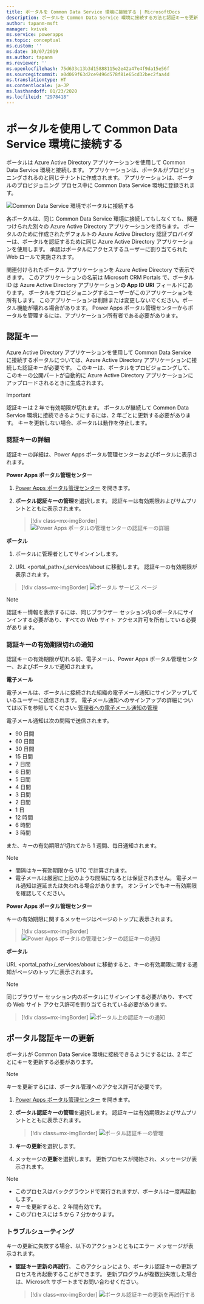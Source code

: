 ```yaml
---
title: ポータルを Common Data Service 環境に接続する | MicrosoftDocs
description: ポータルを Common Data Service 環境に接続する方法と認証キーを更新する方法を学習します。
author: tapanm-msft
manager: kvivek
ms.service: powerapps
ms.topic: conceptual
ms.custom: ''
ms.date: 10/07/2019
ms.author: tapanm
ms.reviewer: ''
ms.openlocfilehash: 75d633c13b3d15888115e2e42a47e4f9da15e56f
ms.sourcegitcommit: a0d069f63d2ce9496d578f81e65cd32bec2faa4d
ms.translationtype: HT
ms.contentlocale: ja-JP
ms.lasthandoff: 01/23/2020
ms.locfileid: "2978418"
---
```

# <a name="connect-to-a-common-data-service-environment-using-a-portal"></a>ポータルを使用して Common Data Service 環境に接続する

ポータルは Azure Active Directory アプリケーションを使用して Common Data Service 環境と接続します。 アプリケーションは、ポータルがプロビジョニングされるのと同じテナントに作成されます。 アプリケーションは、ポータルのプロビジョニング プロセス中に Common Data Service 環境に登録されます。

![Common Data Service 環境でポータルに接続する](../media/connect-with-dynamics.png "Common Data Service  環境でポータルに接続する")

各ポータルは、同じ Common Data Service 環境に接続してもしなくても、関連つけられた別々の Azure Active Directory アプリケーションを持ちます。 ポータルのために作成されたデフォルトの Azure Active Directory 認証プロバイダーは、ポータルを認証するために同じ Azure Active Directory アプリケーションを使用します。 承認はポータルにアクセスするユーザーに割り当てられた Web ロールで実施されます。

関連付けられたポータル アプリケーションを Azure Active Directory で表示できます。 このアプリケーションの名前は Microsoft CRM Portals で、ポータル ID は Azure Active Directory アプリケーション**の App ID URI** フィールドにあります。 ポータルをプロビジョニングするユーザーがこのアプリケーションを所有します。 このアプリケーションは削除または変更しないでください。ポータル機能が壊れる場合があります。 Power Apps ポータル管理センターからポータルを管理するには、アプリケーション所有者である必要があります。

## <a name="authentication-key"></a>認証キー

Azure Active Directory アプリケーションを使用して Common Data Service に接続するポータルについては、Azure Active Directory アプリケーションに接続した認証キーが必要です。 このキーは、ポータルをプロビジョニングして、このキーの公開パートが自動的に Azure Active Directory アプリケーションにアップロードされるときに生成されます。

> [!IMPORTANT]
> 認証キーは 2 年で有効期限が切れます。 ポータルが継続して Common Data Service 環境に接続できるようにするには、2 年ごとに更新する必要があります。 キーを更新しない場合、ポータルは動作を停止します。  

### <a name="authentication-key-details"></a>認証キーの詳細

認証キーの詳細は、Power Apps ポータル管理センターおよびポータルに表示されます。

**Power Apps ポータル管理センター**

1. [Power Apps ポータル管理センター](admin-overview.md) を開きます。

2. **ポータル認証キーの管理**を選択します。 認証キーは有効期限およびサムプリントとともに表示されます。

   > [!div class=mx-imgBorder]
   > ![Power Apps ポータルの管理センターの認証キーの詳細](../media/manage-auth-key.png "Power Apps  ポータル管理センターの認証キーの詳細")

**ポータル**

1. ポータルに管理者としてサインインします。

2.  URL <portal_path>/_services/about に移動します。 認証キーの有効期限が表示されます。 

   > [!div class=mx-imgBorder]
   > ![ポータル サービス ページ](../media/portal-services-page.png "ポータル サービス ページ")

> [!NOTE]
> 認証キー情報を表示するには、同じブラウザー セッション内のポータルにサインインする必要があり、すべての Web サイト アクセス許可を所有している必要があります。

### <a name="authentication-key-expiration-notification"></a>認証キーの有効期限切れの通知

認証キーの有効期限が切れる前、電子メール、Power Apps ポータル管理センター、およびポータルで通知されます。

**電子メール**

電子メールは、ポータルに接続された組織の電子メール通知にサインアップしているユーザーに送信されます。 電子メール通知へのサインアップの詳細については以下を参照してください: [管理者への電子メール通知の管理](https://docs.microsoft.com/dynamics365/customer-engagement/admin/manage-email-notifications)

電子メール通知は次の間隔で送信されます。 
- 90 日間 
- 60 日間 
- 30 日間 
- 15 日間 
- 7 日間 
- 6 日間 
- 5 日間 
- 4 日間 
- 3 日間 
- 2 日間 
- 1 日 
- 12 時間 
- 6 時間 
- 3 時間

また、キーの有効期限が切れてから 1 週間、毎日通知されます。

> [!NOTE]
> - 間隔はキー有効期限から UTC で計算されます。
> - 電子メールは厳密に上記のような間隔になるとは保証されません。 電子メール通知は遅延または失われる場合があります。 オンラインでもキー有効期限を確認してください。

**Power Apps ポータル管理センター**

キーの有効期限に関するメッセージはページのトップに表示されます。

> [!div class=mx-imgBorder]
> ![Power Apps ポータルの管理センターの認証キーの通知](../media/portal-admin-center-auth-notif.png "Power Apps  ポータルの管理センターでの認証キーの通知")

**ポータル**

URL <portal_path>/_services/about に移動すると、キーの有効期限に関する通知がページのトップに表示されます。

> [!NOTE]
> 同じブラウザー セッション内のポータルにサインインする必要があり、すべての Web サイト アクセス許可を割り当てられている必要があります。

> [!div class=mx-imgBorder]
> ![ポータル上の認証キーの通知](../media/portal-service-page-auth-notif.png "ポータル上の認証キーの通知")

## <a name="renew-portal-authentication-key"></a>ポータル認証キーの更新

ポータルが Common Data Service 環境に接続できるようにするには、2 年ごとにキーを更新する必要があります。

> [!NOTE]
> キーを更新するには、ポータル管理へのアクセス許可が必要です。

1. [Power Apps ポータル管理センター](admin-overview.md) を開きます。

2. **ポータル認証キーの管理**を選択します。 認証キーは有効期限およびサムプリントとともに表示されます。

    > [!div class=mx-imgBorder]
    > ![ポータル認証キーの管理](../media/manage-portal-auth-key.png "ポータル認証キーの管理")

3. **キーの更新**を選択します。

4. メッセージの**更新**を選択します。 更新プロセスが開始され、メッセージが表示されます。

> [!NOTE]
> - このプロセスはバックグラウンドで実行されますが、ポータルは一度再起動します。
> - キーを更新すると、2 年間有効です。
> - このプロセスには 5 から 7 分かかります。

### <a name="troubleshooting"></a>トラブルシューティング​​

キーの更新に失敗する場合、以下のアクションとともにエラー メッセージが表示されます。

- **認証キー更新の再試行**。 このアクションにより、ポータル認証キーの更新プロセスを再起動することができます。 更新プログラムが複数回失敗した場合は、Microsoft サポートまでお問い合わせください。

    > [!div class=mx-imgBorder]
    > ![ポータル認証キーの更新を再試行する](../media/retry-auth-key-update.png "ポータル認証キーの更新を再試行する")